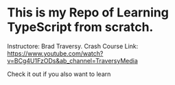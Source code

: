 # This is my Repo of Learning TypeScript from scratch.

Instructore: Brad Traversy.
Crash Course Link: https://www.youtube.com/watch?v=BCg4U1FzODs&ab_channel=TraversyMedia

Check it out if you also want to learn
